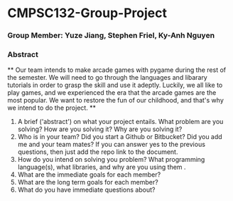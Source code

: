 # CMPSC132-Group-Project

### Group Member: Yuze Jiang, Stephen Friel, Ky-Anh Nguyen

### Abstract ###
**
Our team intends to make arcade games with pygame during the rest of the semester. We will need to go through the languages and libarary tutorials in order to grasp the skill and use it adeptly. 
Luckily, we all like to play games, and we experienced the era that the arcade games are the most popular. We want to restore the fun of our childhood, and that's why we intend to do the project. 
**

1. A brief ('abstract') on what your project entails. What problem are you solving? How are you solving it? Why are you solving it? 
2. Who is in your team? Did you start a Github or Bitbucket? Did you add me and your team mates? If you can answer yes to the previous questions, then just add the repo link to the document. 
3. How do you intend on solving you problem? What programming language(s), what libraries, and why are you using them . 
4. What are the immediate goals for each member?
5. What are the long term goals for each member?
6. What do you have immediate questions about?
